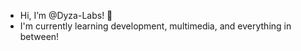 - Hi, I’m @Dyza-Labs! 👋
- I'm currently learning development, multimedia, and everything in between!
